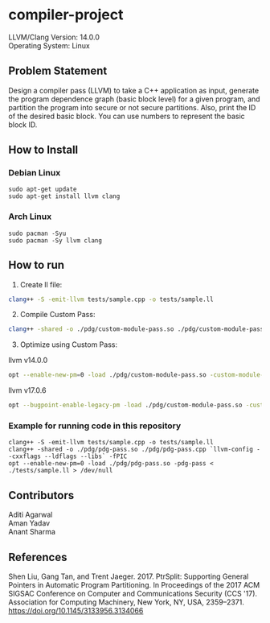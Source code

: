 # compiler-project

LLVM/Clang Version: 14.0.0\
Operating System: Linux

## Problem Statement

Design a compiler pass (LLVM) to take a C++ application as input, generate the program dependence graph (basic block level) for a given program, and partition the program into secure or not secure partitions. Also, print the ID of the desired basic block. You can use numbers to represent the basic block ID.

## How to Install

### Debian Linux

```
sudo apt-get update
sudo apt-get install llvm clang
```

### Arch Linux

```
sudo pacman -Syu
sudo pacman -Sy llvm clang
```

## How to run

1. Create ll file:

```bash
clang++ -S -emit-llvm tests/sample.cpp -o tests/sample.ll
```

2. Compile Custom Pass:

```bash
clang++ -shared -o ./pdg/custom-module-pass.so ./pdg/custom-module-pass.cpp `llvm-config --cxxflags --ldflags --libs` -fPIC
```

3. Optimize using Custom Pass:

llvm v14.0.0

```bash
opt --enable-new-pm=0 -load ./pdg/custom-module-pass.so -custom-module-pass < ./tests/sample.ll > /dev/null
```

llvm v17.0.6

```bash
opt --bugpoint-enable-legacy-pm -load ./pdg/custom-module-pass.so -custom-module-pass < ./tests/sample.ll > /dev/null

```

### Example for running code in this repository

```
clang++ -S -emit-llvm tests/sample.cpp -o tests/sample.ll
clang++ -shared -o ./pdg/pdg-pass.so ./pdg/pdg-pass.cpp `llvm-config --cxxflags --ldflags --libs` -fPIC
opt --enable-new-pm=0 -load ./pdg/pdg-pass.so -pdg-pass < ./tests/sample.ll > /dev/null
```

## Contributors

Aditi Agarwal\
Aman Yadav\
Anant Sharma

## References

Shen Liu, Gang Tan, and Trent Jaeger. 2017. PtrSplit: Supporting General Pointers in Automatic Program Partitioning. In Proceedings of the 2017 ACM SIGSAC Conference on Computer and Communications Security (CCS '17). Association for Computing Machinery, New York, NY, USA, 2359–2371. https://doi.org/10.1145/3133956.3134066
